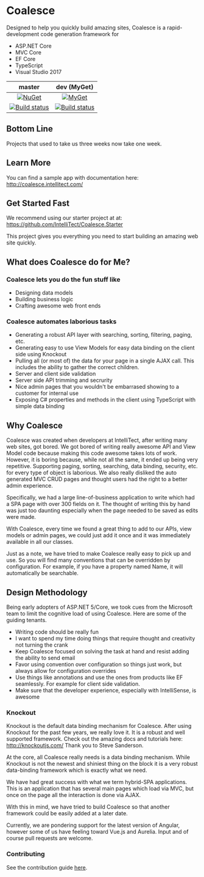 # Coalesce
Designed to help you quickly build amazing sites, Coalesce is a rapid-development code generation framework for 
  * ASP.NET Core
  * MVC Core
  * EF Core
  * TypeScript
  * Visual Studio 2017

|master|dev (MyGet)
|:--:|:--:
|[![NuGet](https://img.shields.io/nuget/v/IntelliTect.Coalesce.svg)](https://www.nuget.org/packages/IntelliTect.Coalesce)|[![MyGet](https://img.shields.io/myget/intellitect-coalesce/v/IntelliTect.Coalesce.svg)](https://www.myget.org/feed/intellitect-coalesce/package/nuget/IntelliTect.Coalesce)
|[![Build status](https://ci.appveyor.com/api/projects/status/mev829igrspj4x5s/branch/master?svg=true)](https://ci.appveyor.com/project/IntelliTect/coalesce/branch/master)|[![Build status](https://ci.appveyor.com/api/projects/status/mev829igrspj4x5s/branch/dev?svg=true)](https://ci.appveyor.com/project/IntelliTect/coalesce/branch/dev)

## Bottom Line
Projects that used to take us three weeks now take one week. 

## Learn More
You can find a sample app with documentation here: http://coalesce.intellitect.com/

## Get Started Fast
We recommend using our starter project at at: https://github.com/IntelliTect/Coalesce.Starter

This project gives you everything you need to start building an amazing web site quickly. 


## What does Coalesce do for Me?
### Coalesce lets you do the fun stuff like 
* Designing data models
* Building business logic
* Crafting awesome web front ends

### Coalesce automates laborious tasks
* Generating a robust API layer with searching, sorting, filtering, paging, etc. 
* Generating easy to use View Models for easy data binding on the client side using Knockout
* Pulling all (or most of) the data for your page in a single AJAX call. This includes the ability to gather the correct children.
* Server and client side validation
* Server side API trimming and secrurity
* Nice admin pages that you wouldn't be embarrased showing to a customer for internal use
* Exposing C# properties and methods in the client using TypeScript with simple data binding


## Why Coalesce
Coalesce was created when developers at IntelliTect, after writing many web sites, got bored. We got bored of writing really awesome API and View Model code because making this code awesome takes lots of work. However, it is boring because, while not all the same, it ended up being very repetitive. Supporting paging, sorting, searching, data binding, security, etc. for every type of object is laborious. We also really disliked the auto generated MVC CRUD pages and thought users had the right to a better admin experience.

Specifically, we had a large line-of-business application to write which had a SPA page with over 300 fields on it. The thought of writing this by hand was just too daunting especially when the page needed to be saved as edits were made. 

With Coalesce, every time we found a great thing to add to our APIs, view models or admin pages, we could just add it once and it was immediately available in all our classes. 

Just as a note, we have tried to make Coalesce really easy to pick up and use. So you will find many conventions that can be overridden by configuration. For example, if you have a property named Name, it will automatically be searchable. 


## Design Methodology
Being early adopters of ASP.NET 5/Core, we took cues from the Microsoft team to limit the cognitive load of using Coalesce. Here are some of the guiding tenants.
* Writing code should be really fun
* I want to spend my time doing things that require thought and creativity not turning the crank
* Keep Coalesce focused on solving the task at hand and resist adding the ability to send email
* Favor using convention over configuration so things just work, but always allow for configuration overrides
* Use things like annotations and use the ones from products like EF seamlessly. For example for client side validation.
* Make sure that the developer experience, especially with IntelliSense, is awesome


### Knockout
Knockout is the default data binding mechanism for Coalesce. After using Knockout for the past few years, we really love it. It is a robust and well supported framework. Check out the amazing docs and tutorials here: http://knockoutjs.com/  Thank you to Steve Sanderson.

At the core, all Coalesce really needs is a data binding mechanism. While Knockout is not the newest and shiniest thing on the block it is a very robust data-binding framework which is exactly what we need. 

We have had great success with what we term hybrid-SPA applications. This is an application that has several main pages which load via MVC, but once on the page all the interaction is done via AJAX. 

With this in mind, we have tried to build Coalesce so that another framework could be easily added at a later date. 

Currently, we are pondering support for the latest version of Angular, however some of us have feeling toward Vue.js and Aurelia. Input and of course pull requests are welcome. 

### Contributing

See the contribution guide [here](https://github.com/IntelliTect/Coalesce/blob/2.0/CONTRIBUTING.md).
